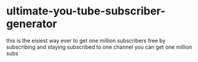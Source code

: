 # ultimate-you-tube-subscriber-generator
this is the eisiest way ever to get one million subscribers free by subscribing and staying subscribed to one channel you can get one million subs 
